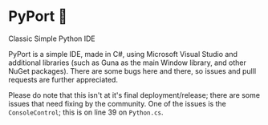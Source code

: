 # PyPort 🐣
Classic Simple Python IDE

PyPort is a simple IDE, made in C#, using Microsoft Visual Studio and additional libraries (such as Guna as the main Window library, and other NuGet packages). There are some bugs here and there, so issues and pulll requests are further appreciated.

Please do note that this isn't at it's final deployment/release; there are some issues that need fixing by the community. One of the issues is the `ConsoleControl`; this is on line 39 on `Python.cs`.
